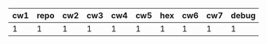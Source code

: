 | cw1 | repo | cw2 | cw3 | cw4 | cw5 | hex | cw6 | cw7 | debug |
|-----|------|-----|-----|-----|-----|-----|-----|-----|-------|
|   1 |    1 |   1 |   1 |   1 |   1 |   1 |   1 |   1 |     1 |
